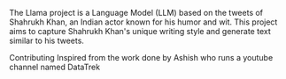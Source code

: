 The Llama project is a Language Model (LLM) based on the tweets of Shahrukh Khan, an Indian actor known for his humor and wit. This project aims to capture Shahrukh Khan's unique writing style and generate text similar to his tweets.

Contributing
Inspired from the work done by Ashish who runs a youtube channel named DataTrek
